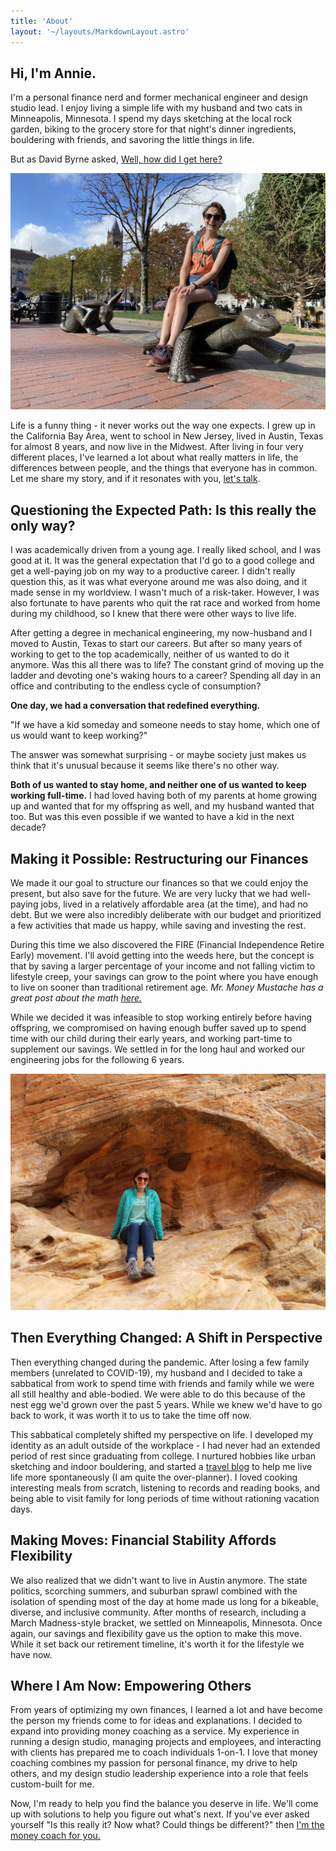 ```yaml
---
title: 'About'
layout: '~/layouts/MarkdownLayout.astro'
---
```


## Hi, I'm Annie.

I'm a personal finance nerd and former mechanical engineer and design studio lead. I enjoy living a simple life with my husband and two cats in Minneapolis, Minnesota. I spend my days sketching at the local rock garden, biking to the grocery store for that night's dinner ingredients, bouldering with friends, and savoring the little things in life.

But as David Byrne asked, [Well, how did I get here?](https://www.youtube.com/watch?v=5IsSpAOD6K8&pp=ygUSb25jZSBpbiBhIGxpZmV0aW1l)

![Slow and steady wins the race! A sunny day in Boston.](../assets/images/IMG_8420.jpg)

Life is a funny thing - it never works out the way one expects. I grew up in the California Bay Area, went to school in New Jersey, lived in Austin, Texas for almost 8 years, and now live in the Midwest. After living in four very different places, I've learned a lot about what really matters in life, the differences between people, and the things that everyone has in common. Let me share my story, and if it resonates with you, [let's talk](/contact).


## Questioning the Expected Path: Is this really the only way?

I was academically driven from a young age. I really liked school, and I was good at it. It was the general expectation that I'd go to a good college and get a well-paying job on my way to a productive career. I didn't really question this, as it was what everyone around me was also doing, and it made sense in my worldview. I wasn't much of a risk-taker. However, I was also fortunate to have parents who quit the rat race and worked from home during my childhood, so I knew that there were other ways to live life.

After getting a degree in mechanical engineering, my now-husband and I moved to Austin, Texas to start our careers. But after so many years of working to get to the top academically, neither of us wanted to do it anymore. Was this all there was to life? The constant grind of moving up the ladder and devoting one's waking hours to a career? Spending all day in an office and contributing to the endless cycle of consumption?

**One day, we had a conversation that redefined everything.**

"If we have a kid someday and someone needs to stay home, which one of us would want to keep working?"

The answer was somewhat surprising - or maybe society just makes us think that it's unusual because it seems like there's no other way.

**Both of us wanted to stay home, and neither one of us wanted to keep working full-time.** I had loved having both of my parents at home growing up and wanted that for my offspring as well, and my husband wanted that too. But was this even possible if we wanted to have a kid in the next decade?

## Making it Possible: Restructuring our Finances

We made it our goal to structure our finances so that we could enjoy the present, but also save for the future. We are very lucky that we had well-paying jobs, lived in a relatively affordable area (at the time), and had no debt. But we were also incredibly deliberate with our budget and prioritized a few activities that made us happy, while saving and investing the rest.

During this time we also discovered the FIRE (Financial Independence Retire Early) movement. I'll avoid getting into the weeds here, but the concept is that by saving a larger percentage of your income and not falling victim to lifestyle creep, your savings can grow to the point where you have enough to live on sooner than traditional retirement age. _Mr. Money Mustache has a great post about the math [here.](https://www.mrmoneymustache.com/2012/01/13/the-shockingly-simple-math-behind-early-retirement/)_

While we decided it was infeasible to stop working entirely before having offspring, we compromised on having enough buffer saved up to spend time with our child during their early years, and working part-time to supplement our savings. We settled in for the long haul and worked our engineering jobs for the following 6 years.

![A spontaneous road trip to Valley of Fire State Park.](../assets/images/Valley_of_Fire_0129.jpg)

## Then Everything Changed: A Shift in Perspective

Then everything changed during the pandemic. After losing a few family members (unrelated to COVID-19), my husband and I decided to take a sabbatical from work to spend time with friends and family while we were all still healthy and able-bodied. We were able to do this because of the nest egg we'd grown over the past 5 years. While we knew we'd have to go back to work, it was worth it to us to take the time off now.

This sabbatical completely shifted my perspective on life. I developed my identity as an adult outside of the workplace - I had never had an extended period of rest since graduating from college. I nurtured hobbies like urban sketching and indoor bouldering, and started a [travel blog](https://unplanitearth.com/) to help me live life more spontaneously (I am quite the over-planner). I loved cooking interesting meals from scratch, listening to records and reading books, and being able to visit family for long periods of time without rationing vacation days.

## Making Moves: Financial Stability Affords Flexibility

We also realized that we didn't want to live in Austin anymore. The state politics, scorching summers, and suburban sprawl combined with the isolation of spending most of the day at home made us long for a bikeable, diverse, and inclusive community. After months of research, including a March Madness-style bracket, we settled on Minneapolis, Minnesota. Once again, our savings and flexibility gave us the option to make this move. While it set back our retirement timeline, it's worth it for the lifestyle we have now.

## Where I Am Now: Empowering Others

From years of optimizing my own finances, I learned a lot and have become the person my friends come to for ideas and explanations. I decided to expand into providing money coaching as a service. My experience in running a design studio, managing projects and employees, and interacting with clients has prepared me to coach individuals 1-on-1. I love that money coaching combines my passion for personal finance, my drive to help others, and my design studio leadership experience into a role that feels custom-built for me.

Now, I'm ready to help you find the balance you deserve in life. We'll come up with solutions to help you figure out what's next. If you've ever asked yourself "Is this really it? Now what? Could things be different?" then [I'm the money coach for you.](/services)